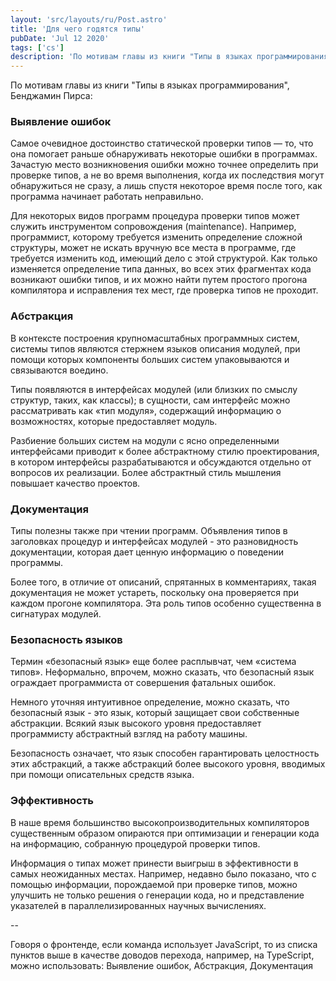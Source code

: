 ```yaml
---
layout: 'src/layouts/ru/Post.astro'
title: 'Для чего годятся типы'
pubDate: 'Jul 12 2020'
tags: ['cs']
description: 'По мотивам главы из книги "Типы в языках программирования", Бенджамин Пирса. Для чего годятся типы: выявление ошибок, абстракция, документация, безопасность, эффективность'
---
```


По мотивам главы из книги "Типы в языках программирования", Бенджамин Пирса:

### Выявление ошибок

Самое очевидное достоинство статической проверки типов — то, что она помогает раньше обнаруживать некоторые ошибки в программах. Зачастую место возникновения ошибки можно точнее определить при проверке типов, а не во время выполнения, когда их последствия могут обнаружиться не сразу, а лишь спустя некоторое время после того, как программа начинает работать неправильно.

Для некоторых видов программ процедура проверки типов может служить инструментом сопровождения (maintenance). Например, программист, которому требуется изменить определение сложной структуры, может не искать вручную все места в программе, где требуется изменить код, имеющий дело с этой структурой. Как только изменяется определение типа данных, во всех этих фрагментах кода возникают ошибки типов, и их можно найти путем простого прогона компилятора и исправления тех мест, где проверка типов не проходит.

### Абстракция

В контексте построения крупномасштабных программных систем, системы типов являются стержнем языков описания модулей, при помощи которых компоненты больших систем упаковываются и связываются воедино.

Типы появляются в интерфейсах модулей (или близких по смыслу структур, таких, как классы); в сущности, сам интерфейс можно рассматривать как «тип модуля», содержащий информацию о возможностях, которые предоставляет модуль.

Разбиение больших систем на модули с ясно определенными интерфейсами приводит к более абстрактному стилю проектирования, в котором интерфейсы разрабатываются и обсуждаются отдельно от вопросов их реализации. Более абстрактный стиль мышления повышает качество проектов.

### Документация

Типы полезны также при чтении программ. Объявления типов в заголовках процедур и интерфейсах модулей - это разновидность документации, которая дает ценную информацию о поведении программы.

Более того, в отличие от описаний, спрятанных в комментариях, такая документация не может устареть, поскольку она проверяется при каждом прогоне компилятора. Эта роль типов особенно существенна в сигнатурах модулей.

### Безопасность языков

Термин «безопасный язык» еще более расплывчат, чем «система типов». Неформально, впрочем, можно сказать, что безопасный язык ограждает программиста от совершения фатальных ошибок.

Немного уточняя интуитивное определение, можно сказать, что безопасный язык - это язык, который защищает свои собственные абстракции. Всякий язык высокого уровня предоставляет программисту абстрактный взгляд на работу машины.

Безопасность означает, что язык способен гарантировать целостность этих абстракций, а также абстракций более высокого уровня, вводимых при помощи описательных средств языка.

### Эффективность

В наше время большинство высокопроизводительных компиляторов существенным образом опираются при оптимизации и генерации кода на информацию, собранную процедурой проверки типов.

Информация о типах может принести выигрыш в эффективности в самых неожиданных местах. Например, недавно было показано, что с помощью информации, порождаемой при проверке типов, можно улучшить не только решения о генерации кода, но и представление указателей в параллелизированных научных вычислениях.

--

Говоря о фронтенде, если команда использует JavaScript, то из списка пунктов выше в качестве доводов перехода, например, на TypeScript, можно использовать: Выявление ошибок, Абстракция, Документация

